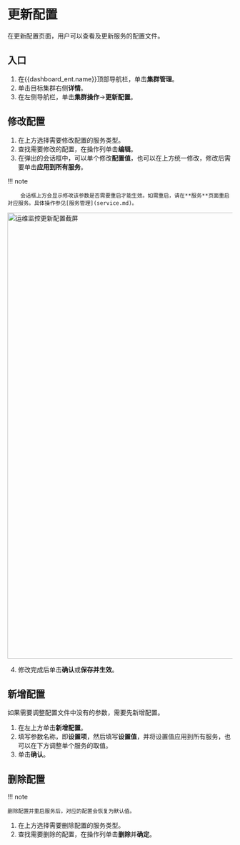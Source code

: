 # 更新配置

在更新配置页面，用户可以查看及更新服务的配置文件。

## 入口

1. 在{{dashboard_ent.name}}顶部导航栏，单击**集群管理**。
2. 单击目标集群右侧**详情**。
3. 在左侧导航栏，单击**集群操作**->**更新配置**。

## 修改配置

1. 在上方选择需要修改配置的服务类型。
2. 查找需要修改的配置，在操作列单击**编辑**。
3. 在弹出的会话框中，可以单个修改**配置值**，也可以在上方统一修改，修改后需要单击**应用到所有服务**。

  !!! note

        会话框上方会显示修改该参数是否需要重启才能生效。如需重启，请在**服务**页面重启对应服务。具体操作参见[服务管理](service.md)。

  <img src="https://docs-cdn.nebula-graph.com.cn/figures/ec_dash_config_230912_cn.png" width="1000" alt="运维监控更新配置截屏">

4. 修改完成后单击**确认**或**保存并生效**。

## 新增配置

如果需要调整配置文件中没有的参数，需要先新增配置。

1. 在左上方单击**新增配置**。
2. 填写参数名称，即**设置项**，然后填写**设置值**，并将设置值应用到所有服务，也可以在下方调整单个服务的取值。
3. 单击**确认**。

## 删除配置

!!! note

    删除配置并重启服务后，对应的配置会恢复为默认值。

1. 在上方选择需要删除配置的服务类型。
2. 查找需要删除的配置，在操作列单击**删除**并**确定**。
